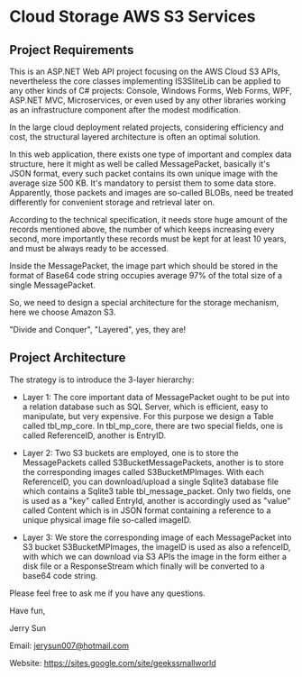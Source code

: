 # Cloud Storage AWS S3 Services

## Project Requirements

This is an ASP.NET Web API project focusing on the AWS Cloud S3 APIs, nevertheless the core classes implementing IS3SliteLib can be applied to any other kinds of C# projects: Console, Windows Forms, Web Forms, WPF, ASP.NET MVC, Microservices, or even used by any other libraries working as an infrastructure component after the modest modification.

In the large cloud deployment related projects, considering efficiency and cost, the structural layered architecture is often an optimal solution.

In this web application, there exists one type of important and complex data structure, here it might as well be called MessagePacket, basically it's JSON format, every such packet contains its own unique image with the average size 500 KB. It's mandatory to persist them to some data store. Apparently, those packets and images are so-called BLOBs, need be treated differently for convenient storage and retrieval later on.

According to the technical specification, it needs store huge amount of the records mentioned above, the number of which keeps increasing every second, more importantly these records must be kept for at least 10 years, and must be always ready to be accessed.

Inside the MessagePacket, the image part which should be stored in the format of Base64 code string occupies average 97% of the total size of a single MessagePacket.

So, we need to design a special architecture for the storage mechanism, here we choose Amazon S3.

"Divide and Conquer", "Layered", yes, they are!

## Project Architecture

The strategy is to introduce the 3-layer hierarchy:

- Layer 1: The core important data of MessagePacket ought to be put into a relation database such as SQL Server, which is efficient, easy to manipulate, but very expensive. For this purpose we design a Table called tbl_mp_core. In tbl_mp_core, there are two special fields, one is called ReferenceID, another is EntryID.

- Layer 2: Two S3 buckets are employed, one is to store the MessagePackets called S3BucketMessagePackets, another is to store the corresponding images called S3BucketMPImages. 
With each ReferenceID, you can download/upload a single Sqlite3 database file which contains a Sqlite3 table tbl_message_packet. Only two fields, one is used as a "key" called EntryId, another is accordingly used as "value" called Content which is in JSON format containing a reference to a unique physical image file so-called imageID.

- Layer 3: We store the corresponding image of each MessagePacket into S3 bucket S3BucketMPImages, the imageID is used as also a refenceID, with which we can download via S3 APIs the image in the form either a disk file or a ResponseStream which finally will be converted to a base64 code string.

Please feel free to ask me if you have any questions.

Have fun,

Jerry Sun

Email:    jerysun007@hotmail.com

Website:  https://sites.google.com/site/geekssmallworld
